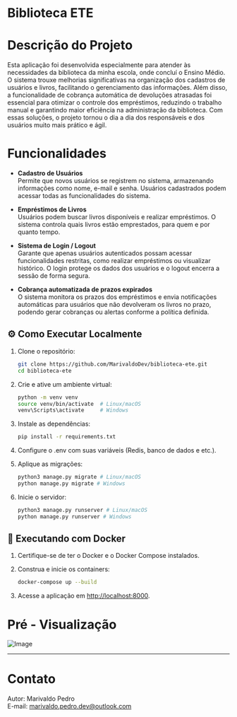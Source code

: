 # Biblioteca ETE

# Descrição do Projeto
Esta aplicação foi desenvolvida especialmente para atender às necessidades da biblioteca da minha escola, onde concluí o Ensino Médio. O sistema trouxe melhorias significativas na organização dos cadastros de usuários e livros, facilitando o gerenciamento das informações. Além disso, a funcionalidade de cobrança automática de devoluções atrasadas foi essencial para otimizar o controle dos empréstimos, reduzindo o trabalho manual e garantindo maior eficiência na administração da biblioteca. Com essas soluções, o projeto tornou o dia a dia dos responsáveis e dos usuários muito mais prático e ágil.


# Funcionalidades
- **Cadastro de Usuários**  
  Permite que novos usuários se registrem no sistema, armazenando informações como nome, e-mail e senha. Usuários cadastrados podem acessar todas as funcionalidades do sistema.

- **Empréstimos de Livros**  
  Usuários podem buscar livros disponíveis e realizar empréstimos. O sistema controla quais livros estão emprestados, para quem e por quanto tempo.

- **Sistema de Login / Logout**  
  Garante que apenas usuários autenticados possam acessar funcionalidades restritas, como realizar empréstimos ou visualizar histórico. O login protege os dados dos usuários e o logout encerra a sessão de forma segura.

- **Cobrança automatizada de prazos expirados**  
  O sistema monitora os prazos dos empréstimos e envia notificações automáticas para usuários que não devolveram os livros no prazo, podendo gerar cobranças ou alertas conforme a política definida.



## ⚙️ Como Executar Localmente

1. Clone o repositório:
   ```bash
   git clone https://github.com/MarivaldoDev/biblioteca-ete.git
   cd biblioteca-ete
   ```

2. Crie e ative um ambiente virtual:
    ```bash
    python -m venv venv
    source venv/bin/activate  # Linux/macOS
    venv\Scripts\activate     # Windows
    ```

3. Instale as dependências:
    ```bash
    pip install -r requirements.txt
    ```

4. Configure o .env com suas variáveis (Redis, banco de dados e etc.).

5. Aplique as migrações:
    ```bash
    python3 manage.py migrate # Linux/macOS
    python manage.py migrate # Windows
    ```

6. Inicie o servidor:
    ```bash
    python3 manage.py runserver # Linux/macOS
    python manage.py runserver # Windows
    ```


## 🐳 Executando com Docker

1. Certifique-se de ter o Docker e o Docker Compose instalados.

2. Construa e inicie os containers:
    ```bash
    docker-compose up --build
    ```

3. Acesse a aplicação em [http://localhost:8000](http://localhost:8000).



# Pré - Visualização
![Image](https://github.com/user-attachments/assets/d57a7590-eea4-4eb1-ae1b-330ee4d6ae7d)

---

# Contato
Autor: Marivaldo Pedro
<br>
E-mail: marivaldo.pedro.dev@outlook.com
